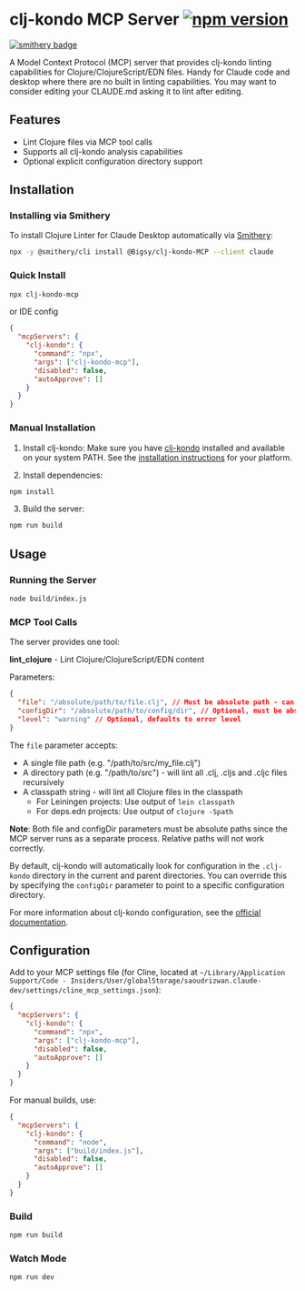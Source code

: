 # clj-kondo MCP Server [![npm version](https://badge.fury.io/js/clj-kondo-mcp.svg)](https://badge.fury.io/js/clj-kondo-mcp)
[![smithery badge](https://smithery.ai/badge/@Bigsy/clj-kondo-MCP)](https://smithery.ai/server/@Bigsy/clj-kondo-MCP)

A Model Context Protocol (MCP) server that provides clj-kondo linting capabilities for Clojure/ClojureScript/EDN files. Handy for Claude code and desktop where there are no built in linting capabilities. You may want to consider editing your CLAUDE.md asking it to lint after editing.

## Features

- Lint Clojure files via MCP tool calls
- Supports all clj-kondo analysis capabilities
- Optional explicit configuration directory support

## Installation

### Installing via Smithery

To install Clojure Linter for Claude Desktop automatically via [Smithery](https://smithery.ai/server/@Bigsy/clj-kondo-MCP):

```bash
npx -y @smithery/cli install @Bigsy/clj-kondo-MCP --client claude
```

### Quick Install
```bash
npx clj-kondo-mcp
```
or IDE config
```json
{
  "mcpServers": {
    "clj-kondo": {
      "command": "npx",
      "args": ["clj-kondo-mcp"],
      "disabled": false,
      "autoApprove": []
    }
  }
}
```

### Manual Installation

1. Install clj-kondo:
Make sure you have [clj-kondo](https://github.com/clj-kondo/clj-kondo) installed and available on your system PATH. See the [installation instructions](https://github.com/clj-kondo/clj-kondo/blob/master/doc/install.md) for your platform.

2. Install dependencies:
```bash
npm install
```

3. Build the server:
```bash
npm run build
```

## Usage

### Running the Server
```bash
node build/index.js
```

### MCP Tool Calls
The server provides one tool:

**lint_clojure** - Lint Clojure/ClojureScript/EDN content

Parameters:
```json
{
  "file": "/absolute/path/to/file.clj", // Must be absolute path - can be a file, directory, or classpath
  "configDir": "/absolute/path/to/config/dir", // Optional, must be absolute path if provided
  "level": "warning" // Optional, defaults to error level
}
```

The `file` parameter accepts:
- A single file path (e.g. "/path/to/src/my_file.clj") 
- A directory path (e.g. "/path/to/src") - will lint all .clj, .cljs and .cljc files recursively
- A classpath string - will lint all Clojure files in the classpath
  - For Leiningen projects: Use output of `lein classpath`
  - For deps.edn projects: Use output of `clojure -Spath`

**Note**: Both file and configDir parameters must be absolute paths since the MCP server runs as a separate process. Relative paths will not work correctly.

By default, clj-kondo will automatically look for configuration in the `.clj-kondo` directory in the current and parent directories. You can override this by specifying the `configDir` parameter to point to a specific configuration directory.

For more information about clj-kondo configuration, see the [official documentation](https://github.com/clj-kondo/clj-kondo/blob/master/doc/config.md).


## Configuration

Add to your MCP settings file (for Cline, located at `~/Library/Application Support/Code - Insiders/User/globalStorage/saoudrizwan.claude-dev/settings/cline_mcp_settings.json`):

```json
{
  "mcpServers": {
    "clj-kondo": {
      "command": "npx",
      "args": ["clj-kondo-mcp"],
      "disabled": false,
      "autoApprove": []
    }
  }
}
```

For manual builds, use:
```json
{
  "mcpServers": {
    "clj-kondo": {
      "command": "node",
      "args": ["build/index.js"],
      "disabled": false,
      "autoApprove": []
    }
  }
}
```

### Build
```bash
npm run build
```

### Watch Mode
```bash
npm run dev
```
